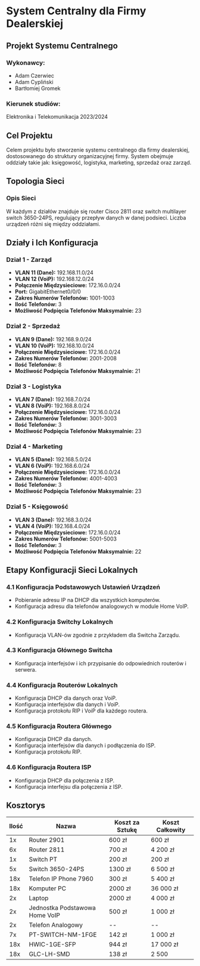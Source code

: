 # System Centralny dla Firmy Dealerskiej

## Projekt Systemu Centralnego

### Wykonawcy:
- Adam Czerwiec
- Adam Cypliński
- Bartłomiej Gromek

### Kierunek studiów:
Elektronika i Telekomunikacja 2023/2024

## Cel Projektu

Celem projektu było stworzenie systemu centralnego dla firmy dealerskiej, dostosowanego do struktury organizacyjnej firmy. System obejmuje oddziały takie jak: księgowość, logistyka, marketing, sprzedaż oraz zarząd.

## Topologia Sieci

### Opis Sieci

W każdym z działów znajduje się router Cisco 2811 oraz switch multilayer switch 3650-24PS, regulujący przepływ danych w danej podsieci. Liczba urządzeń różni się między oddziałami.

## Działy i Ich Konfiguracja

### Dział 1 - Zarząd

- **VLAN 11 (Dane):** 192.168.11.0/24
- **VLAN 12 (VoiP):** 192.168.12.0/24
- **Połączenie Międzysieciowe:** 172.16.0.0/24
- **Port:** GigabitEthernet0/0/0
- **Zakres Numerów Telefonów:** 1001-1003
- **Ilość Telefonów:** 3
- **Możliwość Podpięcia Telefonów Maksymalnie:** 23

### Dział 2 - Sprzedaż

- **VLAN 9 (Dane):** 192.168.9.0/24
- **VLAN 10 (VoiP):** 192.168.10.0/24
- **Połączenie Międzysieciowe:** 172.16.0.0/24
- **Zakres Numerów Telefonów:** 2001-2008
- **Ilość Telefonów:** 8
- **Możliwość Podpięcia Telefonów Maksymalnie:** 21

### Dział 3 - Logistyka

- **VLAN 7 (Dane):** 192.168.7.0/24
- **VLAN 8 (VoiP):** 192.168.8.0/24
- **Połączenie Międzysieciowe:** 172.16.0.0/24
- **Zakres Numerów Telefonów:** 3001-3003
- **Ilość Telefonów:** 3
- **Możliwość Podpięcia Telefonów Maksymalnie:** 23

### Dział 4 - Marketing

- **VLAN 5 (Dane):** 192.168.5.0/24
- **VLAN 6 (VoiP):** 192.168.6.0/24
- **Połączenie Międzysieciowe:** 172.16.0.0/24
- **Zakres Numerów Telefonów:** 4001-4003
- **Ilość Telefonów:** 3
- **Możliwość Podpięcia Telefonów Maksymalnie:** 23

### Dział 5 - Księgowość

- **VLAN 3 (Dane):** 192.168.3.0/24
- **VLAN 4 (VoiP):** 192.168.4.0/24
- **Połączenie Międzysieciowe:** 172.16.0.0/24
- **Zakres Numerów Telefonów:** 5001-5003
- **Ilość Telefonów:** 3
- **Możliwość Podpięcia Telefonów Maksymalnie:** 22

## Etapy Konfiguracji Sieci Lokalnych

### 4.1 Konfiguracja Podstawowych Ustawień Urządzeń

- Pobieranie adresu IP na DHCP dla wszystkich komputerów.
- Konfiguracja adresu dla telefonów analogowych w module Home VoIP.

### 4.2 Konfiguracja Switchy Lokalnych

- Konfiguracja VLAN-ów zgodnie z przykładem dla Switcha Zarządu.

### 4.3 Konfiguracja Głównego Switcha

- Konfiguracja interfejsów i ich przypisanie do odpowiednich routerów i serwera.

### 4.4 Konfiguracja Routerów Lokalnych

- Konfiguracja DHCP dla danych oraz VoiP.
- Konfiguracja interfejsów dla danych i VoiP.
- Konfiguracja protokołu RIP i VoiP dla każdego routera.

### 4.5 Konfiguracja Routera Głównego

- Konfiguracja DHCP dla danych.
- Konfiguracja interfejsów dla danych i podłączenia do ISP.
- Konfiguracja protokołu RIP.

### 4.6 Konfiguracja Routera ISP

- Konfiguracja DHCP dla połączenia z ISP.
- Konfiguracja interfejsu dla połączenia z ISP.

## Kosztorys

| Ilość | Nazwa                               | Koszt za Sztukę | Koszt Całkowity |
|-------|-------------------------------------|-----------------|------------------|
| 1x    | Router 2901                         | 600 zł          | 600 zł           |
| 6x    | Router 2811                         | 700 zł          | 4 200 zł         |
| 1x    | Switch PT                           | 200 zł          | 200 zł           |
| 5x    | Switch 3650-24PS                    | 1300 zł         | 6 500 zł         |
| 18x   | Telefon IP Phone 7960               | 300 zł          | 5 400 zł         |
| 18x   | Komputer PC                         | 2000 zł         | 36 000 zł        |
| 2x    | Laptop                              | 2000 zł         | 4 000 zł         |
| 2x    | Jednostka Podstawowa Home VoIP      | 500 zł          | 1 000 zł         |
| 2x    | Telefon Analogowy                   | --              | --               |
| 7x    | PT-SWITCH-NM-1FGE                   | 142 zł          | 1 000 zł         |
| 18x   | HWIC-1GE-SFP                        | 944 zł          | 17 000 zł        |
| 18x   | GLC-LH-SMD                          | 138 zł          | 2 500
